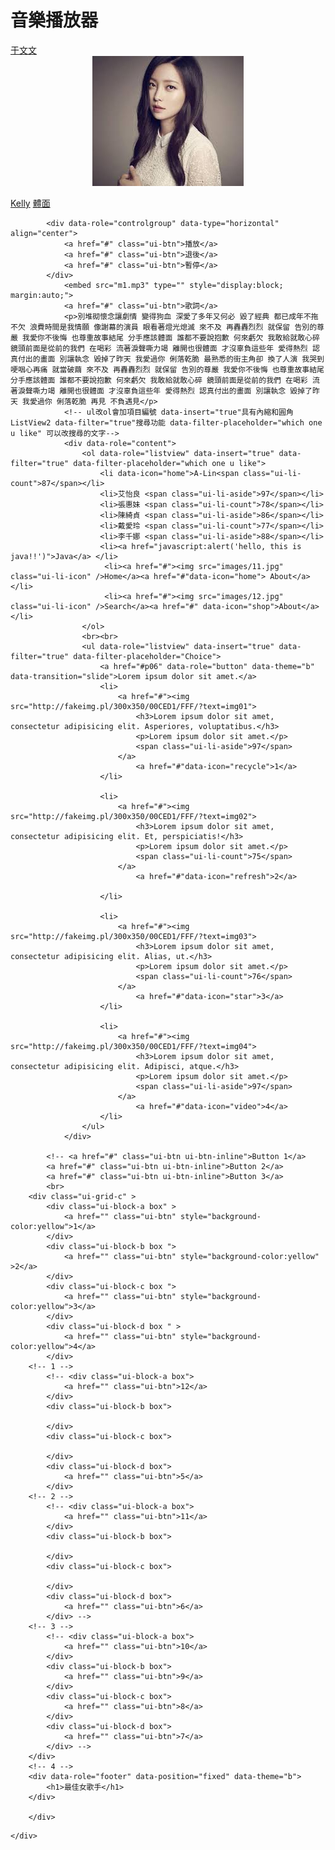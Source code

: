<!DOCTYPE html>
<html lang="en">
<head>
	<meta charset="UTF-8">
	<meta name="viewport" content="width=device-width, initial-scale=1">
	<link rel="stylesheet" href="css/jquery.mobile-1.4.5.min.css">
	<script src="jquery-2.1.0.min.js"></script>
	<script src="jquery.mobile-1.4.5.min.js"></script>
	<style>
		.box{
			background-color: blue
		}
	</style>
	<title>Document</title>
</head>
<body>
	<div data-role="page" id="home">
		<div data-role="header" data-theme="b">
			<h1>音樂播放器</h1>
		</div>
		<div role="main" class="ui-content" >
			<div data-role="controlgroup">
				<a href="#" class="ui-btn">于文文</a>
				<img src="s1.jpg" alt="" style="display:block; margin:auto;">
				<br>
				<a href="#" class="ui-btn">Kelly</a>
				<a href="#" class="ui-btn">體面</a>
			</div>
			
			<div data-role="controlgroup" data-type="horizontal" align="center">
				<a href="#" class="ui-btn">播放</a>
				<a href="#" class="ui-btn">退後</a>
				<a href="#" class="ui-btn">暫停</a>
			</div>
				<embed src="m1.mp3" type="" style="display:block; margin:auto;">
				<a href="#" class="ui-btn">歌詞</a>
				<p>別堆砌懷念讓劇情 變得狗血 深愛了多年又何必 毀了經典 都已成年不拖不欠 浪費時間是我情願 像謝幕的演員 眼看著燈光熄滅 來不及 再轟轟烈烈 就保留 告別的尊嚴 我愛你不後悔 也尊重故事結尾 分手應該體面 誰都不要說抱歉 何來虧欠 我敢給就敢心碎 鏡頭前面是從前的我們 在喝彩 流著淚聲嘶力竭 離開也很體面 才沒辜負這些年 愛得熱烈 認真付出的畫面 別讓執念 毀掉了昨天 我愛過你 俐落乾脆 最熟悉的街主角卻 換了人演 我哭到哽咽心再痛 就當破繭 來不及 再轟轟烈烈 就保留 告別的尊嚴 我愛你不後悔 也尊重故事結尾 分手應該體面 誰都不要說抱歉 何來虧欠 我敢給就敢心碎 鏡頭前面是從前的我們 在喝彩 流著淚聲嘶力竭 離開也很體面 才沒辜負這些年 愛得熱烈 認真付出的畫面 別讓執念 毀掉了昨天 我愛過你 俐落乾脆 再見 不負遇見</p>
				<!-- ul改ol會加項目編號 data-insert="true"具有內縮和圓角ListView2 data-filter="true"搜尋功能 data-filter-placeholder="which one u like" 可以改搜尋的文字-->
				<div data-role="content">
					<ol data-role="listview" data-insert="true" data-filter="true" data-filter-placeholder="which one u like">
						<li data-icon="home">A-Lin<span class="ui-li-count">87</span></li>
						<li>艾怡良 <span class="ui-li-aside">97</span></li>
						<li>張惠妹 <span class="ui-li-count">78</span></li>
						<li>陳綺貞 <span class="ui-li-aside">86</span></li>
						<li>戴愛玲 <span class="ui-li-count">77</span></li>
						<li>李千娜 <span class="ui-li-aside">88</span></li>
						<li><a href="javascript:alert('hello, this is java!!')">Java</a> </li>
						 <li><a href="#"><img src="images/11.jpg" class="ui-li-icon" />Home</a><a href="#"data-icon="home"> About</a></li>  
						 <li><a href="#"><img src="images/12.jpg" class="ui-li-icon" />Search</a><a href="#" data-icon="shop">About</a></li> 
					</ol>
					<br><br>
					<ul data-role="listview" data-insert="true" data-filter="true" data-filter-placeholder="Choice">
						<a href="#p06" data-role="button" data-theme="b" data-transition="slide">Lorem ipsum dolor sit amet.</a>
						<li>
							<a href="#"><img src="http://fakeimg.pl/300x350/00CED1/FFF/?text=img01">
								<h3>Lorem ipsum dolor sit amet, consectetur adipisicing elit. Asperiores, voluptatibus.</h3>
								<p>Lorem ipsum dolor sit amet.</p>
								<span class="ui-li-aside">97</span>
							</a>
								<a href="#"data-icon="recycle">1</a>
						</li>

						<li>
							<a href="#"><img src="http://fakeimg.pl/300x350/00CED1/FFF/?text=img02">
								<h3>Lorem ipsum dolor sit amet, consectetur adipisicing elit. Et, perspiciatis!</h3>
								<p>Lorem ipsum dolor sit amet.</p>
								<span class="ui-li-count">75</span>
							</a>
								<a href="#"data-icon="refresh">2</a>
								
						</li>

						<li>
							<a href="#"><img src="http://fakeimg.pl/300x350/00CED1/FFF/?text=img03">
								<h3>Lorem ipsum dolor sit amet, consectetur adipisicing elit. Alias, ut.</h3>
								<p>Lorem ipsum dolor sit amet.</p>
								<span class="ui-li-count">76</span>
							</a>
								<a href="#"data-icon="star">3</a>
						</li>

						<li>
							<a href="#"><img src="http://fakeimg.pl/300x350/00CED1/FFF/?text=img04">
								<h3>Lorem ipsum dolor sit amet, consectetur adipisicing elit. Adipisci, atque.</h3>
								<p>Lorem ipsum dolor sit amet.</p>
								<span class="ui-li-aside">97</span>
							</a>
								<a href="#"data-icon="video">4</a>
						</li>
					</ul>
				</div>

			<!-- <a href="#" class="ui-btn ui-btn-inline">Button 1</a>
			<a href="#" class="ui-btn ui-btn-inline">Button 2</a>
			<a href="#" class="ui-btn ui-btn-inline">Button 3</a>
			<br>
		<div class="ui-grid-c" >
			<div class="ui-block-a box" >
				<a href="" class="ui-btn" style="background-color:yellow">1</a>
			</div>
			<div class="ui-block-b box ">
				<a href="" class="ui-btn" style="background-color:yellow" >2</a>
			</div>
			<div class="ui-block-c box ">
				<a href="" class="ui-btn" style="background-color:yellow">3</a>
			</div>
			<div class="ui-block-d box " >
				<a href="" class="ui-btn" style="background-color:yellow">4</a>
			</div>
		<!-- 1 -->
			<!-- <div class="ui-block-a box">
				<a href="" class="ui-btn">12</a>
			</div>
			<div class="ui-block-b box">
				
			</div>
			<div class="ui-block-c box">
				
			</div>
			<div class="ui-block-d box">
				<a href="" class="ui-btn">5</a>
			</div>
		<!-- 2 -->
			<!-- <div class="ui-block-a box">
				<a href="" class="ui-btn">11</a>
			</div>
			<div class="ui-block-b box">
				
			</div>
			<div class="ui-block-c box">
				
			</div>
			<div class="ui-block-d box">
				<a href="" class="ui-btn">6</a>
			</div> -->
		<!-- 3 -->
			<!-- <div class="ui-block-a box">
				<a href="" class="ui-btn">10</a>
			</div>
			<div class="ui-block-b box">
				<a href="" class="ui-btn">9</a>
			</div>
			<div class="ui-block-c box">
				<a href="" class="ui-btn">8</a>
			</div>
			<div class="ui-block-d box">
				<a href="" class="ui-btn">7</a>
			</div> --> 
		</div>
		<!-- 4 -->
		<div data-role="footer" data-position="fixed" data-theme="b">
			<h1>最佳女歌手</h1>
		</div>

		</div>
<!-- class="ui-grid-c" 一行四個 a2b3c4 下面ui-block-a是第一個-->
		
	</div>
</body>
</html>
